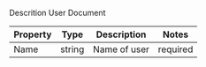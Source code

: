 Descrition User Document

| Property | Type | Description | Notes 
| --- | --- | --- | --- |
| Name | string | Name of user | required